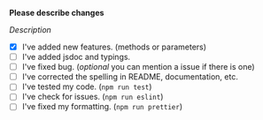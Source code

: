 **Please describe changes**

_Description_

- [x] I've added new features. (methods or parameters)
- [ ] I've added jsdoc and typings.
- [ ] I've fixed bug. (_optional_ you can mention a issue if there is one)
- [ ] I've corrected the spelling in README, documentation, etc.
- [ ] I've tested my code. (`npm run test`)
- [ ] I've check for issues. (`npm run eslint`)
- [ ] I've fixed my formatting. (`npm run prettier`)
